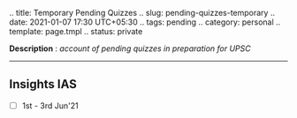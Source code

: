 .. title: Temporary Pending Quizzes
.. slug: pending-quizzes-temporary
.. date: 2021-01-07 17:30 UTC+05:30
.. tags: pending
.. category: personal
.. template: page.tmpl
.. status: private

**Description** : *account of pending quizzes in preparation for UPSC*

***
<!-- TEASER_END -->

## Insights IAS
- [ ] 1st - 3rd Jun'21
